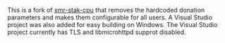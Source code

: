 This is a fork of [xmr-stak-cpu](https://github.com/fireice-uk/xmr-stak-cpu) that removes the hardcoded donation parameters and makes them configurable for all users. A Visual Studio project was also added for easy building on Windows. The Visual Studio project currently has TLS and libmicrohttpd supprot disabled.


